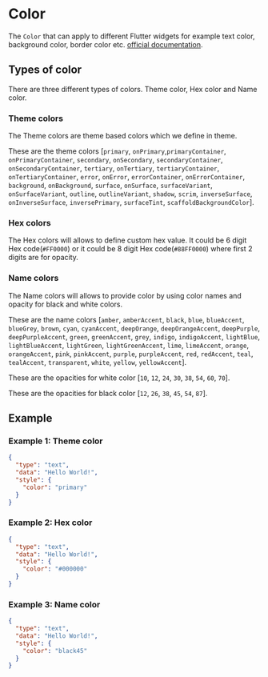 # Color

The `Color` that can apply to different Flutter widgets for example text color, background color, border color etc. [official documentation](https://api.flutter.dev/flutter/material/Colors-class.html).

## Types of color

There are three different types of colors. Theme color, Hex color and Name color.

### Theme colors

The Theme colors are theme based colors which we define in theme.

These are the theme colors [`primary`, `onPrimary`,`primaryContainer`, `onPrimaryContainer`, `secondary`, `onSecondary`, `secondaryContainer`, `onSecondaryContainer`, `tertiary`, `onTertiary`, `tertiaryContainer`, `onTertiaryContainer`, `error`, `onError`, `errorContainer`, `onErrorContainer`, `background`, `onBackground`, `surface`, `onSurface`, `surfaceVariant`, `onSurfaceVariant`, `outline`, `outlineVariant`, `shadow`, `scrim`, `inverseSurface`, `onInverseSurface`, `inversePrimary`, `surfaceTint`, `scaffoldBackgroundColor`].

### Hex colors

The Hex colors will allows to define custom hex value. It could be 6 digit Hex code(`#FF0000`) or it could be 8 digit Hex code(`#88FF0000`) where first 2 digits are for opacity.

### Name colors

The Name colors will allows to provide color by using color names and opacity for black and white colors.

These are the name colors [`amber`, `amberAccent`, `black`, `blue`, `blueAccent`, `blueGrey`, `brown`, `cyan`, `cyanAccent`, `deepOrange`, `deepOrangeAccent`, `deepPurple`, `deepPurpleAccent`, `green`, `greenAccent`, `grey`, `indigo`, `indigoAccent`, `lightBlue`, `lightBlueAccent`, `lightGreen`, `lightGreenAccent`, `lime`, `limeAccent`, `orange`, `orangeAccent`, `pink`, `pinkAccent`, `purple`, `purpleAccent`, `red`, `redAccent`, `teal`, `tealAccent`, `transparent`, `white`, `yellow`, `yellowAccent`].

These are the opacities for white color [`10`, `12`, `24`, `30`, `38`, `54`, `60`, `70`].

These are the opacities for black color [`12`, `26`, `38`, `45`, `54`, `87`].

## Example

### Example 1: Theme color
```json
{
  "type": "text",
  "data": "Hello World!",
  "style": {
    "color": "primary"
  }
}
```

### Example 2: Hex color
```json
{
  "type": "text",
  "data": "Hello World!",
  "style": {
    "color": "#000000"
  }
}
```

### Example 3: Name color
```json
{
  "type": "text",
  "data": "Hello World!",
  "style": {
    "color": "black45"
  }
}
```
